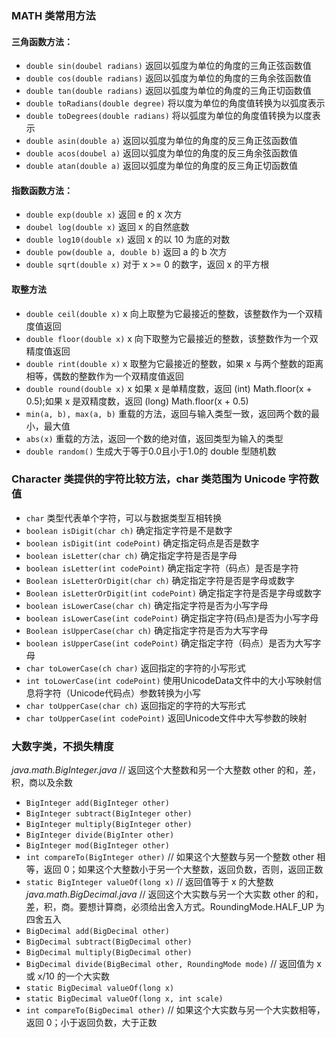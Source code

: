 ### MATH 类常用方法
#### 三角函数方法：
* `double sin(doubel radians)`                返回以弧度为单位的角度的三角正弦函数值
* `double cos(double radians)`                返回以弧度为单位的角度的三角余弦函数值
* `double tan(double radians)`                返回以弧度为单位的角度的三角正切函数值
* `double toRadians(double degree)`           将以度为单位的角度值转换为以弧度表示
* `double toDegrees(double radians)`          将以弧度为单位的角度值转换为以度表示
* `double asin(double a)`                     返回以弧度为单位的角度的反三角正弦函数值
* `double acos(doubel a)`                     返回以弧度为单位的角度的反三角余弦函数值
* `double atan(double a)`                     返回以弧度为单位的角度的反三角正切函数值
#### 指数函数方法：
* `double exp(double x)`                      返回 e 的 x 次方
* `doubel log(double x)`                      返回 x 的自然底数
* `double log10(double x)`                    返回 x 的以 10 为底的对数
* `double pow(double a, double b)`            返回 a 的 b 次方
* `double sqrt(double x)`                     对于 x >= 0 的数字，返回 x 的平方根
#### 取整方法
* `double ceil(double x)`                     x 向上取整为它最接近的整数，该整数作为一个双精度值返回
* `double floor(double x)`                    x 向下取整为它最接近的整数，该整数作为一个双精度值返回
* `double rint(double x)`                     x 取整为它最接近的整数，如果 x 与两个整数的距离相等，偶数的整数作为一个双精度值返回
* `double round(double x)`                    x 如果 x 是单精度数，返回 (int) Math.floor(x + 0.5);如果 x 是双精度数，返回 (long) Math.floor(x + 0.5)
* `min(a, b), max(a, b)`                      重载的方法，返回与输入类型一致，返回两个数的最小，最大值
* `abs(x)`                                    重载的方法，返回一个数的绝对值，返回类型为输入的类型
* `double random()`                           生成大于等于0.0且小于1.0的 double 型随机数
### Character 类提供的字符比较方法，char 类范围为 Unicode 字符数值
* `char`                        类型代表单个字符，可以与数据类型互相转换
* `boolean isDigit(char ch)`                        确定指定字符是不是数字
* `boolean isDigit(int codePoint)`                  确定指定码点是否是数字
* `boolean isLetter(char ch)`                       确定指定字符是否是字母
* `boolean isLetter(int codePoint)`                 确定指定字符（码点）是否是字符
* `Boolean isLetterOrDigit(char ch)`                确定指定字符是否是字母或数字
* `Boolean isLetterOrDigit(int codePoint)`          确定指定字符是否是字母或数字
* `boolean isLowerCase(char ch)`                    确定指定字符是否为小写字母
* `boolean isLowerCase(int codePoint)`              确定指定字符(码点)是否为小写字母
* `Boolean isUpperCase(char ch)`                    确定指定字符是否为大写字母
* `boolean isUpperCase(int codePoint)`              确定指定字符（码点）是否为大写字母
* `char toLowerCase(ch char)`                       返回指定的字符的小写形式
* `int toLowerCase(int codePoint)`                  使用UnicodeData文件中的大小写映射信息将字符（Unicode代码点）参数转换为小写
* `char toUpperCase(char ch)`                       返回指定的字符的大写形式
* `char toUpperCase(int codePoint)`                 返回Unicode文件中大写参数的映射

### 大数字类，不损失精度
*java.math.BigInteger.java*
// 返回这个大整数和另一个大整数 other 的和，差，积，商以及余数
* `BigInteger add(BigInteger other)`            
* `BigInteger subtract(BigInteger other)`
* `BigInteger multiply(BigInteger other)`
* `BigInteger divide(BigInter other)`
* `BigInteger mod(BigInteger other)`
* `int compareTo(BigInteger other)`     // 如果这个大整数与另一个整数 other 相等，返回 0；如果这个大整数小于另一个大整数，返回负数，否则，返回正数
* `static BigInteger valueOf(long x)`       // 返回值等于 x 的大整数
*java.math.BigDecimal.java*
// 返回这个大实数与另一个大实数 other 的和，差，积，商。要想计算商，必须给出舍入方式。RoundingMode.HALF_UP 为四舍五入
* `BigDecimal add(BigDecimal other)`        
* `BigDecimal subtract(BigDecimal other)`
* `BigDecimal multiply(BigDecimal other)`
* `BigDecimal divide(BigBecimal other, RoundingMode mode)`
// 返回值为 x 或 x/10 的一个大实数
* `static BigDecimal valueOf(long x)`
* `static BigDecimal valueOf(long x, int scale)`
* `int compareTo(BigDecimal other)`         // 如果这个大实数与另一个大实数相等，返回 0；小于返回负数，大于正数
